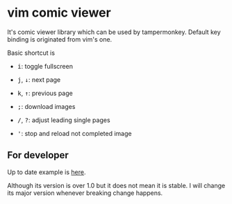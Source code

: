 # vim comic viewer

It's comic viewer library which can be used by tampermonkey. Default key binding
is originated from vim's one.

Basic shortcut is

- <kbd>i</kbd>: toggle fullscreen

- <kbd>j</kbd>, <kbd>↓</kbd>: next page

- <kbd>k</kbd>, <kbd>↑</kbd>: previous page

- <kbd>;</kbd>: download images

- <kbd>/</kbd>, <kbd>?</kbd>: adjust leading single pages

- <kbd>'</kbd>: stop and reload not completed image

## For developer

Up to date example is [here](https://github.com/nanikit/comic_sources).

Although its version is over 1.0 but it does not mean it is stable. I will
change its major version whenever breaking change happens.
